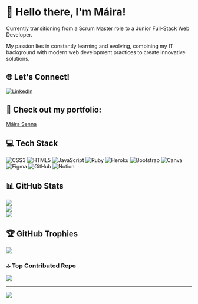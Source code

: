 # 💫  Hello there, I'm Máira! 
Currently transitioning from a Scrum Master role to a Junior Full-Stack Web Developer. 

My passion lies in constantly learning and evolving, combining my IT background with modern web development practices to create innovative solutions.

## 🌐 Let's Connect! 
[![LinkedIn](https://img.shields.io/badge/LinkedIn-%230077B5.svg?logo=linkedin&logoColor=white)](https://linkedin.com/in/mairasenna)


## 🚀 Check out my portfolio:
[Máira Senna](https://portifolio-maira-66c2d59ef593.herokuapp.com/)


## 💻 Tech Stack
![CSS3](https://img.shields.io/badge/css3-%231572B6.svg?style=plastic&logo=css3&logoColor=white) ![HTML5](https://img.shields.io/badge/html5-%23E34F26.svg?style=plastic&logo=html5&logoColor=white) ![JavaScript](https://img.shields.io/badge/javascript-%23323330.svg?style=plastic&logo=javascript&logoColor=%23F7DF1E) ![Ruby](https://img.shields.io/badge/ruby-%23CC342D.svg?style=plastic&logo=ruby&logoColor=white) ![Heroku](https://img.shields.io/badge/heroku-%23430098.svg?style=plastic&logo=heroku&logoColor=white) ![Bootstrap](https://img.shields.io/badge/bootstrap-%238511FA.svg?style=plastic&logo=bootstrap&logoColor=white) ![Canva](https://img.shields.io/badge/Canva-%2300C4CC.svg?style=plastic&logo=Canva&logoColor=white) ![Figma](https://img.shields.io/badge/figma-%23F24E1E.svg?style=plastic&logo=figma&logoColor=white) ![GitHub](https://img.shields.io/badge/github-%23121011.svg?style=plastic&logo=github&logoColor=white) ![Notion](https://img.shields.io/badge/Notion-%23000000.svg?style=plastic&logo=notion&logoColor=white)


## 📊 GitHub Stats
![](https://github-readme-stats.vercel.app/api?username=msma87&theme=radical&hide_border=false&include_all_commits=true&count_private=true)<br/>
![](https://github-readme-streak-stats.herokuapp.com/?user=msma87&theme=radical&hide_border=false)<br/>
![](https://github-readme-stats.vercel.app/api/top-langs/?username=msma87&theme=radical&hide_border=false&include_all_commits=true&count_private=true&layout=compact)


## 🏆 GitHub Trophies
![](https://github-profile-trophy.vercel.app/?username=msma87&theme=radical&no-frame=false&no-bg=false&margin-w=4)


### 🔝 Top Contributed Repo
![](https://github-contributor-stats.vercel.app/api?username=msma87&limit=5&theme=radical&combine_all_yearly_contributions=true)

---

[![](https://visitcount.itsvg.in/api?id=msma87&icon=0&color=0)](https://visitcount.itsvg.in)

>
